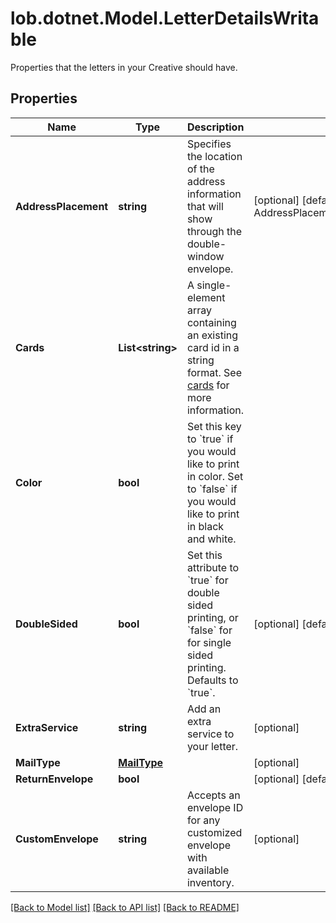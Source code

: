 # lob.dotnet.Model.LetterDetailsWritable
Properties that the letters in your Creative should have.

## Properties

Name | Type | Description | Notes
------------ | ------------- | ------------- | -------------
**AddressPlacement** | **string** | Specifies the location of the address information that will show through the double-window envelope.  | [optional] [default to AddressPlacementEnum.TopFirstPage]
**Cards** | **List&lt;string&gt;** | A single-element array containing an existing card id in a string format. See [cards](#tag/Cards) for more information. | 
**Color** | **bool** | Set this key to &#x60;true&#x60; if you would like to print in color. Set to &#x60;false&#x60; if you would like to print in black and white. | 
**DoubleSided** | **bool** | Set this attribute to &#x60;true&#x60; for double sided printing, or &#x60;false&#x60; for for single sided printing. Defaults to &#x60;true&#x60;. | [optional] [default to true]
**ExtraService** | **string** | Add an extra service to your letter. | [optional] 
**MailType** | [**MailType**](MailType.md) |  | [optional] 
**ReturnEnvelope** | **bool** |  | [optional] [default to false]
**CustomEnvelope** | **string** | Accepts an envelope ID for any customized envelope with available inventory. | [optional] 

[[Back to Model list]](../README.md#documentation-for-models) [[Back to API list]](../README.md#documentation-for-api-endpoints) [[Back to README]](../README.md)

